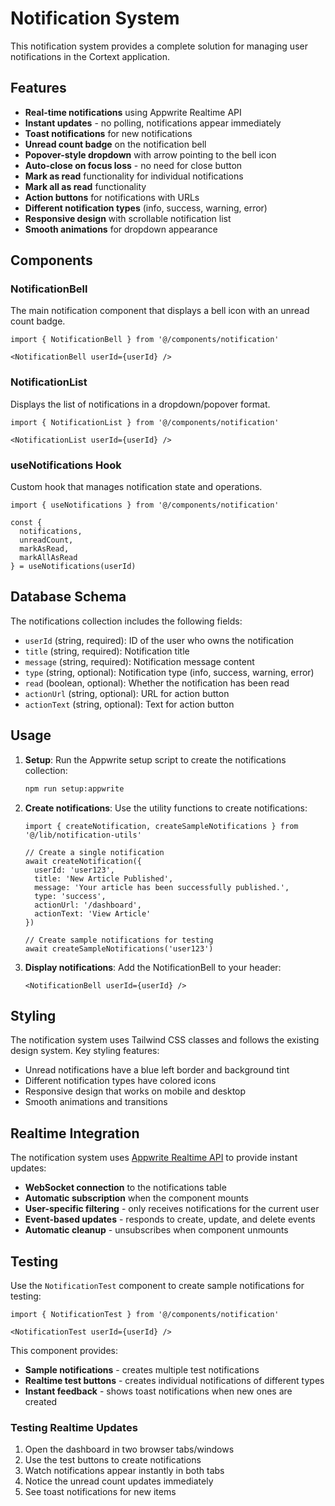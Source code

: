 # Notification System

This notification system provides a complete solution for managing user notifications in the Cortext application.

## Features

- **Real-time notifications** using Appwrite Realtime API
- **Instant updates** - no polling, notifications appear immediately
- **Toast notifications** for new notifications
- **Unread count badge** on the notification bell
- **Popover-style dropdown** with arrow pointing to the bell icon
- **Auto-close on focus loss** - no need for close button
- **Mark as read** functionality for individual notifications
- **Mark all as read** functionality
- **Action buttons** for notifications with URLs
- **Different notification types** (info, success, warning, error)
- **Responsive design** with scrollable notification list
- **Smooth animations** for dropdown appearance

## Components

### NotificationBell
The main notification component that displays a bell icon with an unread count badge.

```tsx
import { NotificationBell } from '@/components/notification'

<NotificationBell userId={userId} />
```

### NotificationList
Displays the list of notifications in a dropdown/popover format.

```tsx
import { NotificationList } from '@/components/notification'

<NotificationList userId={userId} />
```

### useNotifications Hook
Custom hook that manages notification state and operations.

```tsx
import { useNotifications } from '@/components/notification'

const { 
  notifications, 
  unreadCount, 
  markAsRead, 
  markAllAsRead 
} = useNotifications(userId)
```

## Database Schema

The notifications collection includes the following fields:

- `userId` (string, required): ID of the user who owns the notification
- `title` (string, required): Notification title
- `message` (string, required): Notification message content
- `type` (string, optional): Notification type (info, success, warning, error)
- `read` (boolean, optional): Whether the notification has been read
- `actionUrl` (string, optional): URL for action button
- `actionText` (string, optional): Text for action button

## Usage

1. **Setup**: Run the Appwrite setup script to create the notifications collection:
   ```bash
   npm run setup:appwrite
   ```

2. **Create notifications**: Use the utility functions to create notifications:
   ```tsx
   import { createNotification, createSampleNotifications } from '@/lib/notification-utils'
   
   // Create a single notification
   await createNotification({
     userId: 'user123',
     title: 'New Article Published',
     message: 'Your article has been successfully published.',
     type: 'success',
     actionUrl: '/dashboard',
     actionText: 'View Article'
   })
   
   // Create sample notifications for testing
   await createSampleNotifications('user123')
   ```

3. **Display notifications**: Add the NotificationBell to your header:
   ```tsx
   <NotificationBell userId={userId} />
   ```

## Styling

The notification system uses Tailwind CSS classes and follows the existing design system. Key styling features:

- Unread notifications have a blue left border and background tint
- Different notification types have colored icons
- Responsive design that works on mobile and desktop
- Smooth animations and transitions

## Realtime Integration

The notification system uses [Appwrite Realtime API](https://appwrite.io/docs/apis/realtime) to provide instant updates:

- **WebSocket connection** to the notifications table
- **Automatic subscription** when the component mounts
- **User-specific filtering** - only receives notifications for the current user
- **Event-based updates** - responds to create, update, and delete events
- **Automatic cleanup** - unsubscribes when component unmounts

## Testing

Use the `NotificationTest` component to create sample notifications for testing:

```tsx
import { NotificationTest } from '@/components/notification'

<NotificationTest userId={userId} />
```

This component provides:
- **Sample notifications** - creates multiple test notifications
- **Realtime test buttons** - creates individual notifications of different types
- **Instant feedback** - shows toast notifications when new ones are created

### Testing Realtime Updates

1. Open the dashboard in two browser tabs/windows
2. Use the test buttons to create notifications
3. Watch notifications appear instantly in both tabs
4. Notice the unread count updates immediately
5. See toast notifications for new items
